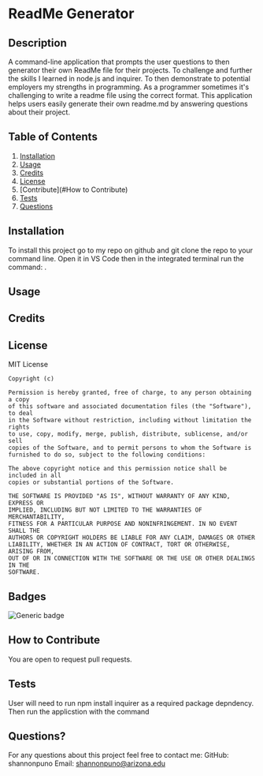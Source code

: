 # ReadMe Generator

  ## Description 
  A command-line application that prompts the user questions to then generator their own ReadMe file for their projects. 
  To challenge and further the skills I learned in node.js and inquirer. To then demonstrate to potential employers my strengths  in programming.
  As a programmer sometimes it's challenging to write a readme file using the correct format. This application helps users easily generate their own readme.md by answering questions about their project.

  ## Table of Contents
  1. [Installation](#Installation)
  2. [Usage](#Usage)
  3. [Credits](#Credits)
  4. [License](#License)
  5. [Contribute](#How to Contribute)
  6. [Tests](#Tests)
  7. [Questions](#Questions?)

  ## Installation
  To install this project go to my repo on github and git clone the repo to your command line. Open it in VS Code then in the integrated terminal run the command: <node index.js>.

  ## Usage
  

  ## Credits
  

  ## License
  MIT License

    Copyright (c) 
    
    Permission is hereby granted, free of charge, to any person obtaining a copy
    of this software and associated documentation files (the "Software"), to deal
    in the Software without restriction, including without limitation the rights
    to use, copy, modify, merge, publish, distribute, sublicense, and/or sell
    copies of the Software, and to permit persons to whom the Software is
    furnished to do so, subject to the following conditions:
    
    The above copyright notice and this permission notice shall be included in all
    copies or substantial portions of the Software.
    
    THE SOFTWARE IS PROVIDED "AS IS", WITHOUT WARRANTY OF ANY KIND, EXPRESS OR
    IMPLIED, INCLUDING BUT NOT LIMITED TO THE WARRANTIES OF MERCHANTABILITY,
    FITNESS FOR A PARTICULAR PURPOSE AND NONINFRINGEMENT. IN NO EVENT SHALL THE
    AUTHORS OR COPYRIGHT HOLDERS BE LIABLE FOR ANY CLAIM, DAMAGES OR OTHER
    LIABILITY, WHETHER IN AN ACTION OF CONTRACT, TORT OR OTHERWISE, ARISING FROM,
    OUT OF OR IN CONNECTION WITH THE SOFTWARE OR THE USE OR OTHER DEALINGS IN THE
    SOFTWARE.

  ## Badges
  ![Generic badge](https://img.shields.io/badge/-mit-red)

  ## How to Contribute
  You are open to request pull requests. 

  ## Tests
  User will need to run npm install inquirer as a required package depndency. Then run the applicstion with the command  <node index.js>

  ## Questions?
  For any questions about this project feel free to contact me:
  GitHub: shannonpuno
  Email: shannonpuno@arizona.edu


